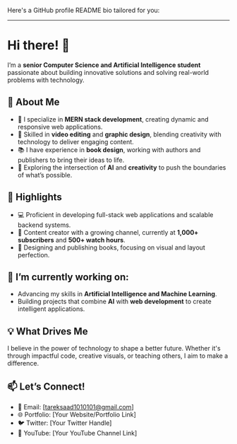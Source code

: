 Here's a GitHub profile README bio tailored for you:

---

# Hi there! 👋

I’m a **senior Computer Science and Artificial Intelligence student** passionate about building innovative solutions and solving real-world problems with technology.  

## 🚀 About Me  
- 🔭 I specialize in **MERN stack development**, creating dynamic and responsive web applications.  
- 🎥 Skilled in **video editing** and **graphic design**, blending creativity with technology to deliver engaging content.  
- 📚 I have experience in **book design**, working with authors and publishers to bring their ideas to life.  
- 🎨 Exploring the intersection of **AI** and **creativity** to push the boundaries of what’s possible.  

## 🌟 Highlights  
- 💻 Proficient in developing full-stack web applications and scalable backend systems.  
- 🎥 Content creator with a growing channel, currently at **1,000+ subscribers** and **500+ watch hours**.  
- 📖 Designing and publishing books, focusing on visual and layout perfection.  

## 🌱 I’m currently working on:  
- Advancing my skills in **Artificial Intelligence and Machine Learning**.  
- Building projects that combine **AI** with **web development** to create intelligent applications.  

## 💡 What Drives Me  
I believe in the power of technology to shape a better future. Whether it's through impactful code, creative visuals, or teaching others, I aim to make a difference.  

## 📫 Let’s Connect!  
- 📧 Email: [tareksaad1010101@gmail.com]  
- 🌐 Portfolio: [Your Website/Portfolio Link]  
- 🐦 Twitter: [Your Twitter Handle]  
- 🎥 YouTube: [Your YouTube Channel Link]  

